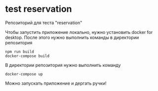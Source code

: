 # test reservation

Репозиторий для теста "reservation"

Чтобы запустить приложение локально, нужно установить docker for desktop. После этого нужно выполнить команды в директории репозитория

```shell
npm run build
docker-compose build
```

В директории репозитория нужно выполнить команду

```shell
docker-compose up
```

Можно запускать приложение и дергать ручки!